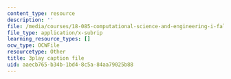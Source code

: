 ```yaml
---
content_type: resource
description: ''
file: /media/courses/18-085-computational-science-and-engineering-i-fall-2008/aaecb765b34b1bd48c5a84aa79025b88_0oBJN8F616U.srt
file_type: application/x-subrip
learning_resource_types: []
ocw_type: OCWFile
resourcetype: Other
title: 3play caption file
uid: aaecb765-b34b-1bd4-8c5a-84aa79025b88
---
```

